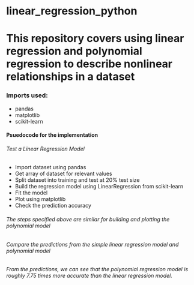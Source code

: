 # linear_regression_python
<h1>This repository covers using linear regression and polynomial regression to describe nonlinear relationships in a dataset</h1>
<h3>Imports used:</h3>
<ul>
  <li>pandas</li>
  <li>matplotlib</li>
  <li>scikit-learn</li>
</ul>
<h4>Psuedocode for the implementation</h4>
<h6>Test a Linear Regression Model</h6>
<ul>
  <li>Import dataset using pandas</li>
  <li>Get array of dataset for relevant values</li>
  <li>Split dataset into training and test at 20% test size</li>
  <li>Build the regression model using LinearRegression from scikit-learn</li>
  <li>Fit the model</li>
  <li>Plot using matplotlib</li>
  <li>Check the prediction accuracy</li>
</ul>
<h6>The steps specified above are similar for building and plotting the polynomial model</h6>
<h6>Compare the predictions from the simple linear regression model and polynomial model</h6>
<h6>From the predictions, we can see that the polynomial regression model is roughly 7.75 times more accurate than the linear regression model.</h6>
